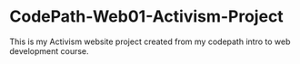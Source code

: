 # CodePath-Web01-Activism-Project
This is my Activism website project created from my codepath intro to web development course.
